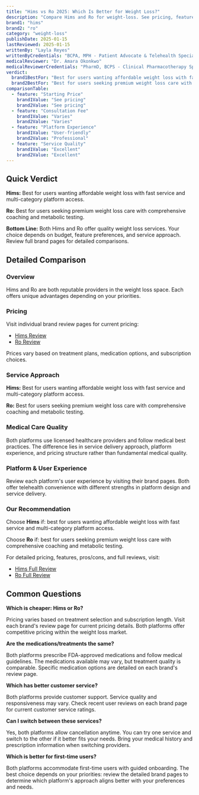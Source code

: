 ```yaml
---
title: "Hims vs Ro 2025: Which Is Better for Weight Loss?"
description: "Compare Hims and Ro for weight-loss. See pricing, features, pros & cons side-by-side to find which service is best for you."
brand1: "hims"
brand2: "ro"
category: "weight-loss"
publishDate: 2025-01-15
lastReviewed: 2025-01-15
writtenBy: "Layla Reyes"
writtenByCredentials: "BCPA, MPH - Patient Advocate & Telehealth Specialist"
medicalReviewer: "Dr. Amara Okonkwo"
medicalReviewerCredentials: "PharmD, BCPS - Clinical Pharmacotherapy Specialist"
verdict:
  brand1BestFor: "Best for users wanting affordable weight loss with fast service and multi-category platform access."
  brand2BestFor: "Best for users seeking premium weight loss care with comprehensive coaching and metabolic testing."
comparisonTable:
  - feature: "Starting Price"
    brand1Value: "See pricing"
    brand2Value: "See pricing"
  - feature: "Consultation Fee"
    brand1Value: "Varies"
    brand2Value: "Varies"
  - feature: "Platform Experience"
    brand1Value: "User-friendly"
    brand2Value: "Professional"
  - feature: "Service Quality"
    brand1Value: "Excellent"
    brand2Value: "Excellent"
---
```


## Quick Verdict

**Hims:** Best for users wanting affordable weight loss with fast service and multi-category platform access.

**Ro:** Best for users seeking premium weight loss care with comprehensive coaching and metabolic testing.

**Bottom Line:** Both Hims and Ro offer quality weight loss services. Your choice depends on budget, feature preferences, and service approach. Review full brand pages for detailed comparisons.

## Detailed Comparison

### Overview

Hims and Ro are both reputable providers in the weight loss space. Each offers unique advantages depending on your priorities.

### Pricing

Visit individual brand review pages for current pricing:
- [Hims Review](/hims)
- [Ro Review](/ro)

Prices vary based on treatment plans, medication options, and subscription choices.

### Service Approach

**Hims:** Best for users wanting affordable weight loss with fast service and multi-category platform access.

**Ro:** Best for users seeking premium weight loss care with comprehensive coaching and metabolic testing.

### Medical Care Quality

Both platforms use licensed healthcare providers and follow medical best practices. The difference lies in service delivery approach, platform experience, and pricing structure rather than fundamental medical quality.

### Platform & User Experience

Review each platform's user experience by visiting their brand pages. Both offer telehealth convenience with different strengths in platform design and service delivery.

### Our Recommendation

Choose **Hims** if: best for users wanting affordable weight loss with fast service and multi-category platform access.

Choose **Ro** if: best for users seeking premium weight loss care with comprehensive coaching and metabolic testing.

For detailed pricing, features, pros/cons, and full reviews, visit:
- [Hims Full Review](/hims)
- [Ro Full Review](/ro)

## Common Questions

**Which is cheaper: Hims or Ro?**

Pricing varies based on treatment selection and subscription length. Visit each brand's review page for current pricing details. Both platforms offer competitive pricing within the weight loss market.

**Are the medications/treatments the same?**

Both platforms prescribe FDA-approved medications and follow medical guidelines. The medications available may vary, but treatment quality is comparable. Specific medication options are detailed on each brand's review page.

**Which has better customer service?**

Both platforms provide customer support. Service quality and responsiveness may vary. Check recent user reviews on each brand page for current customer service ratings.

**Can I switch between these services?**

Yes, both platforms allow cancellation anytime. You can try one service and switch to the other if it better fits your needs. Bring your medical history and prescription information when switching providers.

**Which is better for first-time users?**

Both platforms accommodate first-time users with guided onboarding. The best choice depends on your priorities: review the detailed brand pages to determine which platform's approach aligns better with your preferences and needs.
